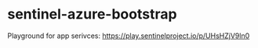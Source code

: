 # sentinel-azure-bootstrap


Playground for app serivces: https://play.sentinelproject.io/p/UHsHZjV9ln0
